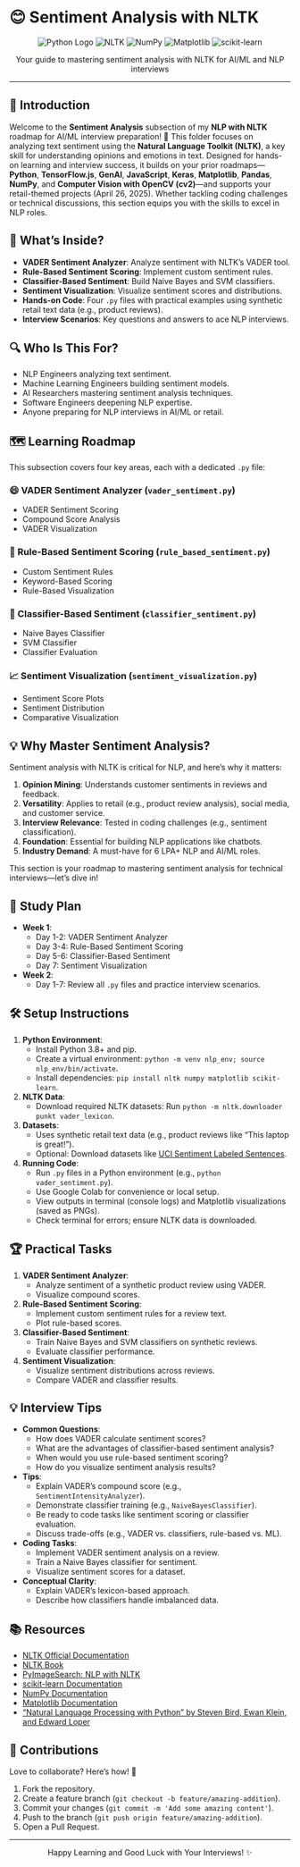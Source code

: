 # 😊 Sentiment Analysis with NLTK

<div align="center">
  <img src="https://img.shields.io/badge/Python-3776AB?style=for-the-badge&logo=python&logoColor=white" alt="Python Logo" />
  <img src="https://img.shields.io/badge/NLTK-4B8BBE?style=for-the-badge&logo=python&logoColor=white" alt="NLTK" />
  <img src="https://img.shields.io/badge/NumPy-013243?style=for-the-badge&logo=numpy&logoColor=white" alt="NumPy" />
  <img src="https://img.shields.io/badge/Matplotlib-11557C?style=for-the-badge&logo=matplotlib&logoColor=white" alt="Matplotlib" />
  <img src="https://img.shields.io/badge/scikit_learn-F7931E?style=for-the-badge&logo=scikit-learn&logoColor=white" alt="scikit-learn" />
</div>
<p align="center">Your guide to mastering sentiment analysis with NLTK for AI/ML and NLP interviews</p>

---

## 📖 Introduction

Welcome to the **Sentiment Analysis** subsection of my **NLP with NLTK** roadmap for AI/ML interview preparation! 🚀 This folder focuses on analyzing text sentiment using the **Natural Language Toolkit (NLTK)**, a key skill for understanding opinions and emotions in text. Designed for hands-on learning and interview success, it builds on your prior roadmaps—**Python**, **TensorFlow.js**, **GenAI**, **JavaScript**, **Keras**, **Matplotlib**, **Pandas**, **NumPy**, and **Computer Vision with OpenCV (cv2)**—and supports your retail-themed projects (April 26, 2025). Whether tackling coding challenges or technical discussions, this section equips you with the skills to excel in NLP roles.

## 🌟 What’s Inside?

- **VADER Sentiment Analyzer**: Analyze sentiment with NLTK’s VADER tool.
- **Rule-Based Sentiment Scoring**: Implement custom sentiment rules.
- **Classifier-Based Sentiment**: Build Naive Bayes and SVM classifiers.
- **Sentiment Visualization**: Visualize sentiment scores and distributions.
- **Hands-on Code**: Four `.py` files with practical examples using synthetic retail text data (e.g., product reviews).
- **Interview Scenarios**: Key questions and answers to ace NLP interviews.

## 🔍 Who Is This For?

- NLP Engineers analyzing text sentiment.
- Machine Learning Engineers building sentiment models.
- AI Researchers mastering sentiment analysis techniques.
- Software Engineers deepening NLP expertise.
- Anyone preparing for NLP interviews in AI/ML or retail.

## 🗺️ Learning Roadmap

This subsection covers four key areas, each with a dedicated `.py` file:

### 😄 VADER Sentiment Analyzer (`vader_sentiment.py`)
- VADER Sentiment Scoring
- Compound Score Analysis
- VADER Visualization

### 📏 Rule-Based Sentiment Scoring (`rule_based_sentiment.py`)
- Custom Sentiment Rules
- Keyword-Based Scoring
- Rule-Based Visualization

### 🤖 Classifier-Based Sentiment (`classifier_sentiment.py`)
- Naive Bayes Classifier
- SVM Classifier
- Classifier Evaluation

### 📈 Sentiment Visualization (`sentiment_visualization.py`)
- Sentiment Score Plots
- Sentiment Distribution
- Comparative Visualization

## 💡 Why Master Sentiment Analysis?

Sentiment analysis with NLTK is critical for NLP, and here’s why it matters:
1. **Opinion Mining**: Understands customer sentiments in reviews and feedback.
2. **Versatility**: Applies to retail (e.g., product review analysis), social media, and customer service.
3. **Interview Relevance**: Tested in coding challenges (e.g., sentiment classification).
4. **Foundation**: Essential for building NLP applications like chatbots.
5. **Industry Demand**: A must-have for 6 LPA+ NLP and AI/ML roles.

This section is your roadmap to mastering sentiment analysis for technical interviews—let’s dive in!

## 📆 Study Plan

- **Week 1**:
  - Day 1-2: VADER Sentiment Analyzer
  - Day 3-4: Rule-Based Sentiment Scoring
  - Day 5-6: Classifier-Based Sentiment
  - Day 7: Sentiment Visualization
- **Week 2**:
  - Day 1-7: Review all `.py` files and practice interview scenarios.

## 🛠️ Setup Instructions

1. **Python Environment**:
   - Install Python 3.8+ and pip.
   - Create a virtual environment: `python -m venv nlp_env; source nlp_env/bin/activate`.
   - Install dependencies: `pip install nltk numpy matplotlib scikit-learn`.
2. **NLTK Data**:
   - Download required NLTK datasets: Run `python -m nltk.downloader punkt vader_lexicon`.
3. **Datasets**:
   - Uses synthetic retail text data (e.g., product reviews like “This laptop is great!”).
   - Optional: Download datasets like [UCI Sentiment Labeled Sentences](https://archive.ics.uci.edu/ml/datasets/Sentiment+Labelled+Sentences).
4. **Running Code**:
   - Run `.py` files in a Python environment (e.g., `python vader_sentiment.py`).
   - Use Google Colab for convenience or local setup.
   - View outputs in terminal (console logs) and Matplotlib visualizations (saved as PNGs).
   - Check terminal for errors; ensure NLTK data is downloaded.

## 🏆 Practical Tasks

1. **VADER Sentiment Analyzer**:
   - Analyze sentiment of a synthetic product review using VADER.
   - Visualize compound scores.
2. **Rule-Based Sentiment Scoring**:
   - Implement custom sentiment rules for a review text.
   - Plot rule-based scores.
3. **Classifier-Based Sentiment**:
   - Train Naive Bayes and SVM classifiers on synthetic reviews.
   - Evaluate classifier performance.
4. **Sentiment Visualization**:
   - Visualize sentiment distributions across reviews.
   - Compare VADER and classifier results.

## 💡 Interview Tips

- **Common Questions**:
  - How does VADER calculate sentiment scores?
  - What are the advantages of classifier-based sentiment analysis?
  - When would you use rule-based sentiment scoring?
  - How do you visualize sentiment analysis results?
- **Tips**:
  - Explain VADER’s compound score (e.g., `SentimentIntensityAnalyzer`).
  - Demonstrate classifier training (e.g., `NaiveBayesClassifier`).
  - Be ready to code tasks like sentiment scoring or classifier evaluation.
  - Discuss trade-offs (e.g., VADER vs. classifiers, rule-based vs. ML).
- **Coding Tasks**:
  - Implement VADER sentiment analysis on a review.
  - Train a Naive Bayes classifier for sentiment.
  - Visualize sentiment scores for a dataset.
- **Conceptual Clarity**:
  - Explain VADER’s lexicon-based approach.
  - Describe how classifiers handle imbalanced data.

## 📚 Resources

- [NLTK Official Documentation](https://www.nltk.org/)
- [NLTK Book](https://www.nltk.org/book/)
- [PyImageSearch: NLP with NLTK](https://www.pyimagesearch.com/category/nlp/)
- [scikit-learn Documentation](https://scikit-learn.org/stable/)
- [NumPy Documentation](https://numpy.org/doc/)
- [Matplotlib Documentation](https://matplotlib.org/stable/contents.html)
- [“Natural Language Processing with Python” by Steven Bird, Ewan Klein, and Edward Loper](https://www.nltk.org/book/)

## 🤝 Contributions

Love to collaborate? Here’s how! 🌟
1. Fork the repository.
2. Create a feature branch (`git checkout -b feature/amazing-addition`).
3. Commit your changes (`git commit -m 'Add some amazing content'`).
4. Push to the branch (`git push origin feature/amazing-addition`).
5. Open a Pull Request.

---

<div align="center">
  <p>Happy Learning and Good Luck with Your Interviews! ✨</p>
</div>